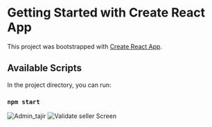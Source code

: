 # Getting Started with Create React App

This project was bootstrapped with [Create React App](https://github.com/facebook/create-react-app).

## Available Scripts

In the project directory, you can run:

### `npm start`
![Admin_tajir](https://github.com/Fekharmensour/tajir_admin/assets/142622153/19cb1415-2e81-4b3b-8d5a-c9ed8e11ad0f)
![Validate seller Screen](https://github.com/Fekharmensour/tajir_admin/assets/142622153/b1e34f9b-442a-4773-a442-bd114215a473)
